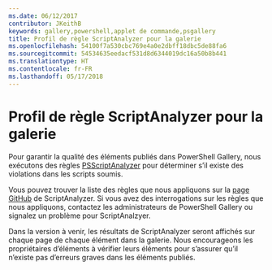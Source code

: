 ```yaml
---
ms.date: 06/12/2017
contributor: JKeithB
keywords: gallery,powershell,applet de commande,psgallery
title: Profil de règle ScriptAnalyzer pour la galerie
ms.openlocfilehash: 54100f7a530cbc769e4a0e2dbff18dbc5de88fa6
ms.sourcegitcommit: 54534635eedacf531d8d6344019dc16a50b8b441
ms.translationtype: HT
ms.contentlocale: fr-FR
ms.lasthandoff: 05/17/2018
---
```

# <a name="scriptanalyzer-rule-profile-for-gallery"></a>Profil de règle ScriptAnalyzer pour la galerie

Pour garantir la qualité des éléments publiés dans PowerShell Gallery, nous exécutons des règles [PSScriptAnalyzer](https://github.com/PowerShell/PSScriptAnalyzer) pour déterminer s’il existe des violations dans les scripts soumis.

Vous pouvez trouver la liste des règles que nous appliquons sur la [page GitHub](https://github.com/PowerShell/PSScriptAnalyzer/blob/development/Engine/Settings/PSGallery.psd1) de ScriptAnalyzer.
Si vous avez des interrogations sur les règles que nous appliquons, contactez les administrateurs de PowerShell Gallery ou signalez un problème pour ScriptAnalzyer.

Dans la version à venir, les résultats de ScriptAnalyzer seront affichés sur chaque page de chaque élément dans la galerie. Nous encourageons les propriétaires d’éléments à vérifier leurs éléments pour s’assurer qu’il n’existe pas d’erreurs graves dans les éléments publiés.
